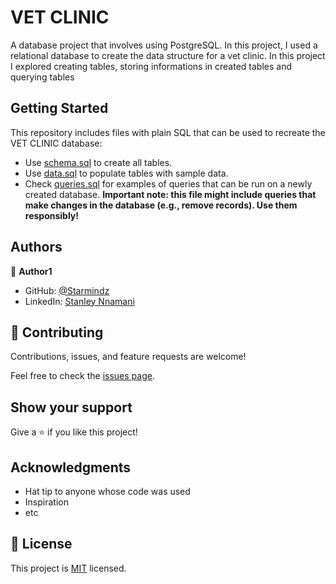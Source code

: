 
# VET CLINIC
A database project that involves using PostgreSQL. In this project, I used a relational database to create the data structure for a vet clinic. In this project I explored creating tables, storing informations in created tables and querying tables

## Getting Started

This repository includes files with plain SQL that can be used to recreate the VET CLINIC database:

- Use [schema.sql](./schema.sql) to create all tables.
- Use [data.sql](./data.sql) to populate tables with sample data.
- Check [queries.sql](./queries.sql) for examples of queries that can be run on a newly created database. **Important note: this file might include queries that make changes in the database (e.g., remove records). Use them responsibly!**


## Authors

👤 **Author1**

- GitHub: [@Starmindz](https://github.com/StarMindz)
- LinkedIn: [Stanley Nnamani](https://www.linkedin.com/in/stanley-nnamani)



## 🤝 Contributing

Contributions, issues, and feature requests are welcome!

Feel free to check the [issues page](../../issues/).

## Show your support

Give a ⭐️ if you like this project!

## Acknowledgments

- Hat tip to anyone whose code was used
- Inspiration
- etc

## 📝 License

This project is [MIT](./MIT.md) licensed.
